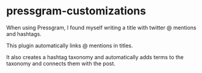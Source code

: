 pressgram-customizations
========================

When using Pressgram, I found myself writing a title with twitter @ mentions and hashtags.

This plugin automatically links @ mentions in titles.

It also creates a hashtag taxonomy and automatically adds terms to the taxonomy and connects them with the post.